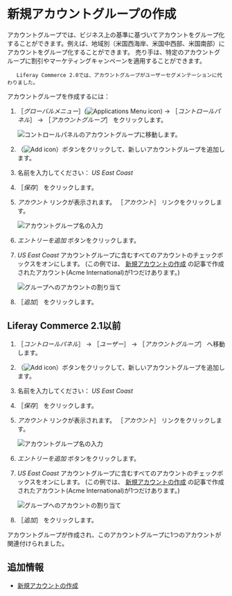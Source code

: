 # 新規アカウントグループの作成

アカウントグループでは、ビジネス上の基準に基づいてアカウントをグループ化することができます。例えば、地域別（米国西海岸、米国中西部、米国南部）にアカウントをグループ化することができます。 売り手は、特定のアカウントグループに割引やマーケティングキャンペーンを適用することができます。

```{note}
   Liferay Commerce 2.0では、アカウントグループがユーザーセグメンテーションに代わりました。
```

アカウントグループを作成するには：

1. ［_グローバルメニュー_］(![Applications Menu icon](../../images/icon-applications-menu.png)) &rarr; ［_コントロールパネル_］ &rarr; ［_アカウントグループ_］ をクリックします。

    ![コントロールパネルのアカウントグループに移動します。](./creating-a-new-account-group/images/03.png)

1. （![Add icon](../../images/icon-add.png)）ボタンをクリックして、新しいアカウントグループを追加します。
1. 名前を入力してください： _US East Coast_
1. ［_保存_］ をクリックします。
1. _アカウント_ リンクが表示されます。 ［_アカウント_］ リンクをクリックします。

    ![アカウントグループ名の入力](./creating-a-new-account-group/images/01.png)

1. _エントリーを追加_ ボタンをクリックします。
1. _US East Coast_ アカウントグループに含むすべてのアカウントのチェックボックスをオンにします。 (この例では、 [新規アカウントの作成](./creating-a-new-account.md) の記事で作成されたアカウント(Acme International)が1つだけあります。)

    ![グループへのアカウントの割り当て](./creating-a-new-account-group/images/02.png)

1. ［_追加_］ をクリックします。

## Liferay Commerce 2.1以前

1. ［_コントロールパネル_］ → ［_ユーザー_］ → ［_アカウントグループ_］ へ移動します。
1. （![Add icon](../../images/icon-add.png)）ボタンをクリックして、新しいアカウントグループを追加します。
1. 名前を入力してください： _US East Coast_
1. ［_保存_］ をクリックします。
1. _アカウント_ リンクが表示されます。 ［_アカウント_］ リンクをクリックします。

    ![アカウントグループ名の入力](./creating-a-new-account-group/images/01.png)

1. _エントリーを追加_ ボタンをクリックします。
1. _US East Coast_ アカウントグループに含むすべてのアカウントのチェックボックスをオンにします。 (この例では、 [新規アカウントの作成](./creating-a-new-account.md) の記事で作成されたアカウント(Acme International)が1つだけあります。)

    ![グループへのアカウントの割り当て](./creating-a-new-account-group/images/02.png)

1. ［_追加_］ をクリックします。

アカウントグループが作成され、このアカウントグループに1つのアカウントが関連付けられました。

## 追加情報

* [新規アカウントの作成](./creating-a-new-account.md)
